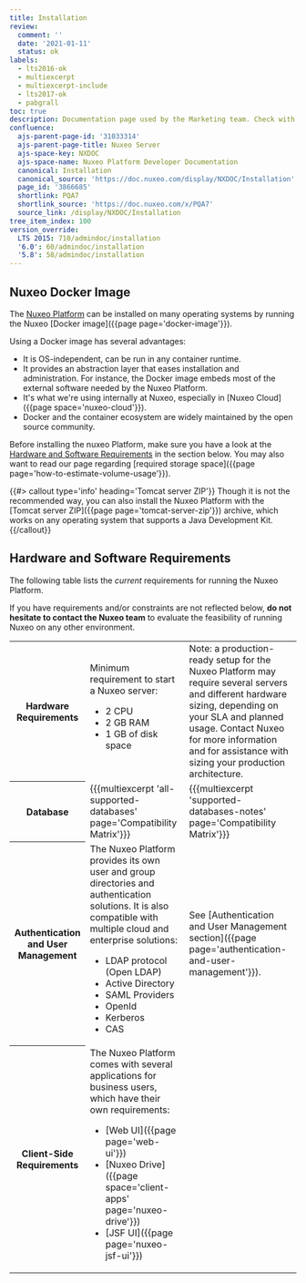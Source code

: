 ```yaml
---
title: Installation
review:
  comment: ''
  date: '2021-01-11'
  status: ok
labels:
  - lts2016-ok
  - multiexcerpt
  - multiexcerpt-include
  - lts2017-ok
  - pabgrall
toc: true
description: Documentation page used by the Marketing team. Check with Marketing before deleting or moving.
confluence:
  ajs-parent-page-id: '31033314'
  ajs-parent-page-title: Nuxeo Server
  ajs-space-key: NXDOC
  ajs-space-name: Nuxeo Platform Developer Documentation
  canonical: Installation
  canonical_source: 'https://doc.nuxeo.com/display/NXDOC/Installation'
  page_id: '3866685'
  shortlink: PQA7
  shortlink_source: 'https://doc.nuxeo.com/x/PQA7'
  source_link: /display/NXDOC/Installation
tree_item_index: 100
version_override:
  LTS 2015: 710/admindoc/installation
  '6.0': 60/admindoc/installation
  '5.8': 58/admindoc/installation
---
```


## Nuxeo Docker Image

The [Nuxeo Platform](https://www.nuxeo.com/) can be installed on many operating systems by running the Nuxeo [Docker image]({{page page='docker-image'}}).

Using a Docker image has several advantages:

- It is OS-independent, can be run in any container runtime.
- It provides an abstraction layer that eases installation and administration. For instance, the Docker image embeds most of the external software needed by the Nuxeo Platform.
- It's what we're using internally at Nuxeo, especially in [Nuxeo Cloud]({{page space='nuxeo-cloud'}}).
- Docker and the container ecosystem are widely maintained by the open source community.

Before installing the nuxeo Platform, make sure you have a look at the [Hardware and Software Requirements](#hardware-and-software-requirements) in the section below. You may also want to read our page regarding [required storage space]({{page page='how-to-estimate-volume-usage'}}).

{{#> callout type='info' heading='Tomcat server ZIP'}}
Though it is not the recommended way, you can also install the Nuxeo Platform with the [Tomcat server ZIP]({{page page='tomcat-server-zip'}}) archive, which works on any operating system that supports a Java Development Kit.
{{/callout}}

## Hardware and Software Requirements

The following table lists the _current_ requirements for running the Nuxeo Platform.

If you have requirements and/or constraints are not reflected below, **do not hesitate to contact the Nuxeo team** to evaluate the feasibility of running Nuxeo on any other environment.

<div class="table-scroll">
  <table class="hover">
    <tbody>
      <tr>
        <th colspan="1">Hardware Requirements</th>
          <td colspan="1">Minimum requirement to start a Nuxeo server:
          <ul>
            <li>2 CPU</li>
            <li>2&nbsp;GB RAM</li>
             <li>1&nbsp;GB of disk space</li>
          </ul>
        </td>
        <td colspan="1">Note: a production-ready setup for the Nuxeo Platform may require several servers and different hardware sizing, depending on your SLA and planned usage. Contact Nuxeo for more information and for assistance with sizing your production architecture.</td>
      </tr>
      <tr>
        <th colspan="1">Database</th>
        <td colspan="1">{{{multiexcerpt 'all-supported-databases' page='Compatibility Matrix'}}}</td>
        <td colspan="1">{{{multiexcerpt 'supported-databases-notes' page='Compatibility Matrix'}}}</td>
      </tr>
      <tr>
        <th colspan="1">Authentication and User Management</th>
        <td colspan="1">The Nuxeo Platform provides its own user and group directories and authentication solutions. It is also compatible with multiple cloud and enterprise solutions:
          <ul>
            <li>LDAP protocol (Open LDAP)</li>
            <li>Active Directory</li>
            <li>SAML Providers</li>
            <li>OpenId</li>
            <li>Kerberos</li>
            <li>CAS</li>
          </ul>
        </td>
        <td colspan="1">See [Authentication and User Management section]({{page page='authentication-and-user-management'}}).</td>
      </tr>
      <tr>
        <th colspan="1">Client-Side Requirements</th>
        <td colspan="1">The Nuxeo Platform comes with several applications for business users, which have their own requirements:
          <ul>
            <li>[Web UI]({{page page='web-ui'}})</li>
            <li>[Nuxeo Drive]({{page space='client-apps' page='nuxeo-drive'}})</li>
            <li>[JSF UI]({{page page='nuxeo-jsf-ui'}})</li>
          </ul>
        </td>
        <td colspan="1"></td>
      </tr>
    </tbody>
  </table>
</div>
